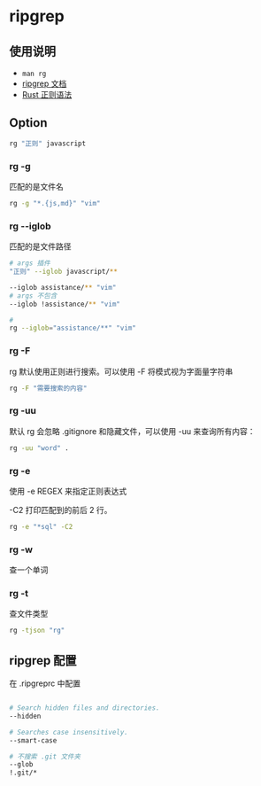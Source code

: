 # ripgrep

## 使用说明

- `man rg`
- [ripgrep 文档](https://github.com/BurntSushi/ripgrep/blob/master/GUIDE.md)
- [Rust 正则语法](https://docs.rs/regex/1.9.5/regex/#syntax)

## Option

```bash
rg "正则" javascript
```

### rg -g

匹配的是文件名

```bash
rg -g "*.{js,md}" "vim"
```

### rg --iglob

匹配的是文件路径

```bash
# args 插件
"正则" --iglob javascript/**

--iglob assistance/** "vim"
# args 不包含
--iglob !assistance/** "vim"

#
rg --iglob="assistance/**" "vim"
```

### rg -F

rg 默认使用正则进行搜索。可以使用 -F 将模式视为字面量字符串

```bash
rg -F "需要搜索的内容"
```

### rg -uu

默认 rg 会忽略 .gitignore 和隐藏文件，可以使用 -uu 来查询所有内容：

```bash
rg -uu "word" .
```

### rg -e

使用 -e REGEX 来指定正则表达式

-C2 打印匹配到的前后 2 行。

```bash
rg -e "*sql" -C2
```

### rg -w

查一个单词

### rg -t

查文件类型

```bash
rg -tjson "rg"

```

## ripgrep 配置

在 .ripgreprc 中配置

```bash

# Search hidden files and directories.
--hidden

# Searches case insensitively.
--smart-case

# 不搜索 .git 文件夹
--glob
!.git/*
```
